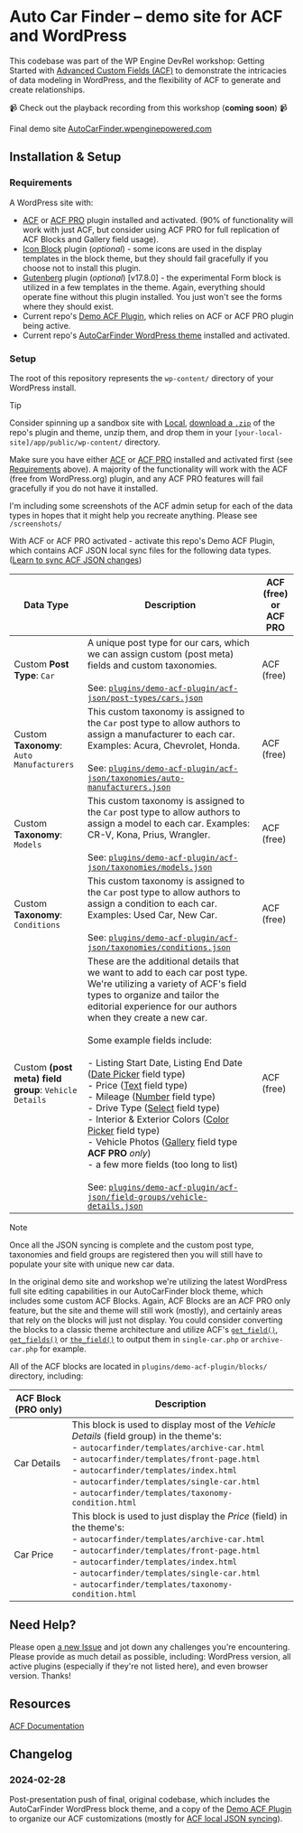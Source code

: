 # Auto Car Finder – demo site for ACF and WordPress

This codebase was part of the WP Engine DevRel workshop: Getting Started with [Advanced Custom Fields (ACF)](https://advancedcustomfields.com) to demonstrate the intricacies of data modeling in WordPress, and the flexibility of ACF to generate and create relationships.

📹 Check out the playback recording from this workshop (**coming soon**) 📹

Final demo site [AutoCarFinder.wpenginepowered.com](https://autocarfinder.wpenginepowered.com)

## Installation & Setup

### Requirements

A WordPress site with:

- [ACF](https://wp.org/plugins/advanced-custom-fields/) or [ACF PRO](https://www.advancedcustomfields.com/pro/) plugin installed and activated. (90% of functionality will work with just ACF, but consider using ACF PRO for full replication of ACF Blocks and Gallery field usage).
- [Icon Block](https://wordpress.org/plugins/icon-block/) plugin (*optional*) - some icons are used in the display templates in the block theme, but they should fail gracefully if you choose not to install this plugin.
- [Gutenberg](https://wordpress.org/plugins/gutenberg/) plugin (*optional*) [v17.8.0] - the experimental Form block is utilized in a few templates in the theme. Again, everything should operate fine without this plugin installed. You just won't see the forms where they should exist.
- Current repo's [Demo ACF Plugin](https://github.com/colorful-tones/Auto-Car-Finder/tree/main/plugins/demo-acf-plugin), which relies on ACF or ACF PRO plugin being active.
- Current repo's [AutoCarFinder WordPress theme](https://github.com/colorful-tones/Auto-Car-Finder/tree/main/themes/autocarfinder) installed and activated.

### Setup

The root of this repository represents the `wp-content/` directory of your WordPress install.

> [!TIP]
> Consider spinning up a sandbox site with [Local](https://localwp.com/), [download a `.zip`](https://github.com/colorful-tones/Auto-Car-Finder/archive/refs/heads/main.zip) of the repo's plugin and theme, unzip them, and drop them in your `[your-local-site]/app/public/wp-content/` directory.

Make sure you have either [ACF](https://wp.org/plugins/advanced-custom-fields/) or [ACF PRO](https://www.advancedcustomfields.com/pro/) installed and activated first (see [Requirements](#requirements) above). A majority of the functionality will work with the ACF (free from WordPress.org) plugin, and any ACF PRO features will fail gracefully if you do not have it installed.

I'm including some screenshots of the ACF admin setup for each of the data types in hopes that it might help you recreate anything. Please see `/screenshots/`

With ACF or ACF PRO activated - activate this repo's Demo ACF Plugin, which contains ACF JSON local sync files for the following data types. ([Learn to sync ACF JSON changes](https://www.advancedcustomfields.com/resources/local-json/#syncing-changes))

Data Type | Description | ACF (free) or ACF PRO |
|---------|---------|------------|
| Custom **Post Type**: `Car` | A unique post type for our cars, which we can assign custom (post meta) fields and custom taxonomies. <br><br> See: [`plugins/demo-acf-plugin/acf-json/post-types/cars.json`](https://github.com/colorful-tones/Auto-Car-Finder/blob/main/plugins/demo-acf-plugin/acf-json/post-types/cars.json) | ACF (free) |
| Custom **Taxonomy**: `Auto Manufacturers` | This custom taxonomy is assigned to the `Car` post type to allow authors to assign a manufacturer to each car. Examples: Acura, Chevrolet, Honda. <br><br> See: [`plugins/demo-acf-plugin/acf-json/taxonomies/auto-manufacturers.json`](https://github.com/colorful-tones/Auto-Car-Finder/blob/main/plugins/demo-acf-plugin/acf-json/taxonomies/auto-manufacturers.json) | ACF (free) |
| Custom **Taxonomy**: `Models` | This custom taxonomy is assigned to the `Car` post type to allow authors to assign a model to each car. Examples: CR-V, Kona, Prius, Wrangler. <br><br> See: [`plugins/demo-acf-plugin/acf-json/taxonomies/models.json`](https://github.com/colorful-tones/Auto-Car-Finder/blob/main/plugins/demo-acf-plugin/acf-json/taxonomies/models.json) | ACF (free) |
| Custom **Taxonomy**: `Conditions` | This custom taxonomy is assigned to the `Car` post type to allow authors to assign a condition to each car. Examples: Used Car, New Car. <br><br> See: [`plugins/demo-acf-plugin/acf-json/taxonomies/conditions.json`](https://github.com/colorful-tones/Auto-Car-Finder/blob/main/plugins/demo-acf-plugin/acf-json/taxonomies/conditions.json) | ACF (free) |
| Custom **(post meta) field group**: `Vehicle Details` | These are the additional details that we want to add to each car post type. We're utilizing a variety of ACF's field types to organize and tailor the editorial experience for our authors when they create a new car. <br><br>Some example fields include: <br><br>- Listing Start Date, Listing End Date ([Date Picker](https://www.advancedcustomfields.com/resources/date-picker/) field type) <br>- Price ([Text](https://www.advancedcustomfields.com/resources/text/) field type) <br>- Mileage ([Number](https://www.advancedcustomfields.com/resources/number/) field type) <br>- Drive Type ([Select](https://www.advancedcustomfields.com/resources/select/) field type) <br>- Interior & Exterior Colors ([Color Picker](https://www.advancedcustomfields.com/resources/color-picker/) field type) <br>- Vehicle Photos ([Gallery](https://www.advancedcustomfields.com/resources/gallery/) field type **ACF PRO** *only*) <br>- a few more fields (too long to list)<br><br> See: [`plugins/demo-acf-plugin/acf-json/field-groups/vehicle-details.json`](https://github.com/colorful-tones/Auto-Car-Finder/blob/main/plugins/demo-acf-plugin/acf-json/field-groups/vehicle-details.json) | ACF (free) |

> [!NOTE]  
> Once all the JSON syncing is complete and the custom post type, taxonomies and field groups are registered then you will still have to populate your site with unique new car data.

In the original demo site and workshop we're utilizing the latest WordPress full site editing capabilities in our AutoCarFinder block theme, which includes some custom ACF Blocks.
Again, ACF Blocks are an ACF PRO only feature, but the site and theme will still work (mostly), and certainly areas that rely on the blocks will just not display. You could consider converting the blocks to a classic theme architecture and utilize ACF's [`get_field()`](https://www.advancedcustomfields.com/resources/get_field/), [`get_fields()`](https://www.advancedcustomfields.com/resources/get_fields/) or [`the_field()`](https://www.advancedcustomfields.com/resources/the_field/) to output them in `single-car.php` or `archive-car.php` for example.

All of the ACF blocks are located in `plugins/demo-acf-plugin/blocks/` directory, including:

| ACF Block (PRO only) | Description |
|---------|------------|
| Car Details | This block is used to display most of the *Vehicle Details* (field group) in the theme's: <br>- `autocarfinder/templates/archive-car.html`<br>- `autocarfinder/templates/front-page.html`<br>- `autocarfinder/templates/index.html`<br>- `autocarfinder/templates/single-car.html`<br>- `autocarfinder/templates/taxonomy-condition.html` |
| Car Price | This block is used to just display the *Price* (field) in the theme's: <br>- `autocarfinder/templates/archive-car.html`<br>- `autocarfinder/templates/front-page.html`<br>- `autocarfinder/templates/index.html`<br>- `autocarfinder/templates/single-car.html`<br>- `autocarfinder/templates/taxonomy-condition.html` |

## Need Help?

Please open [a new Issue](https://github.com/colorful-tones/Auto-Car-Finder/issues/new/choose) and jot down any challenges you're encountering. Please provide as much detail as possible, including: WordPress version, all active plugins (especially if they're not listed here), and even browser version. Thanks!

## Resources

[ACF Documentation](https://www.advancedcustomfields.com/resources/)

## Changelog

### 2024-02-28

Post-presentation push of final, original codebase, which includes the AutoCarFinder WordPress block theme, and a copy of the [Demo ACF Plugin](https://github.com/colorful-tones/Demo-ACF-Plugin) to organize our ACF customizations (mostly for [ACF local JSON syncing](https://www.advancedcustomfields.com/resources/local-json/)).

